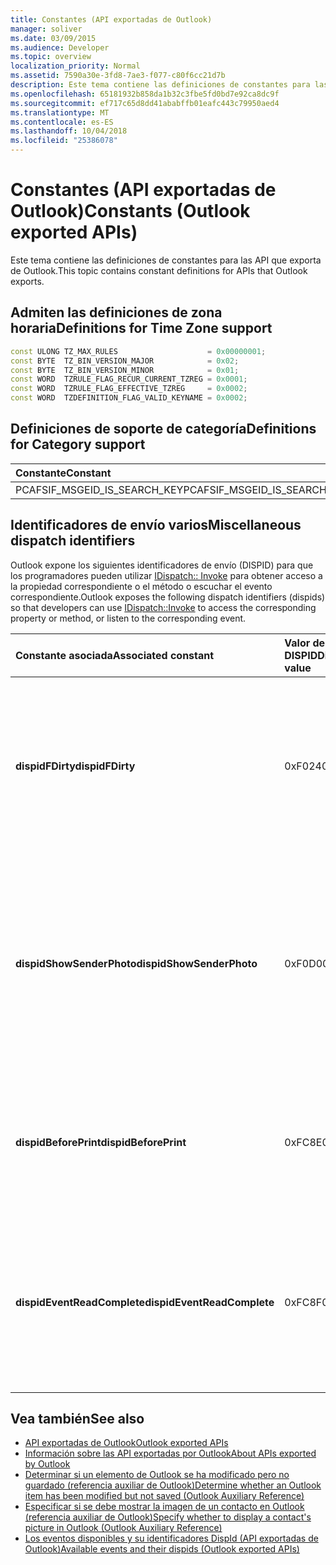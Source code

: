 ```yaml
---
title: Constantes (API exportadas de Outlook)
manager: soliver
ms.date: 03/09/2015
ms.audience: Developer
ms.topic: overview
localization_priority: Normal
ms.assetid: 7590a30e-3fd8-7ae3-f077-c80f6cc21d7b
description: Este tema contiene las definiciones de constantes para las API que exporta de Outlook.
ms.openlocfilehash: 65181932b858da1b32c3fbe5fd0bd7e92ca8dc9f
ms.sourcegitcommit: ef717c65d8dd41ababffb01eafc443c79950aed4
ms.translationtype: MT
ms.contentlocale: es-ES
ms.lasthandoff: 10/04/2018
ms.locfileid: "25386078"
---
```

# <a name="constants-outlook-exported-apis"></a><span data-ttu-id="42d0b-103">Constantes (API exportadas de Outlook)</span><span class="sxs-lookup"><span data-stu-id="42d0b-103">Constants (Outlook exported APIs)</span></span>

<span data-ttu-id="42d0b-104">Este tema contiene las definiciones de constantes para las API que exporta de Outlook.</span><span class="sxs-lookup"><span data-stu-id="42d0b-104">This topic contains constant definitions for APIs that Outlook exports.</span></span>
  
## <a name="definitions-for-time-zone-support"></a><span data-ttu-id="42d0b-105">Admiten las definiciones de zona horaria</span><span class="sxs-lookup"><span data-stu-id="42d0b-105">Definitions for Time Zone support</span></span>

```cpp
const ULONG TZ_MAX_RULES                    = 0x00000001;  
const BYTE  TZ_BIN_VERSION_MAJOR            = 0x02;  
const BYTE  TZ_BIN_VERSION_MINOR            = 0x01; 
const WORD  TZRULE_FLAG_RECUR_CURRENT_TZREG = 0x0001; 
const WORD  TZRULE_FLAG_EFFECTIVE_TZREG     = 0x0002; 
const WORD  TZDEFINITION_FLAG_VALID_KEYNAME = 0x0002;
```

## <a name="definitions-for-category-support"></a><span data-ttu-id="42d0b-106">Definiciones de soporte de categoría</span><span class="sxs-lookup"><span data-stu-id="42d0b-106">Definitions for Category support</span></span>

|<span data-ttu-id="42d0b-107">**Constante**</span><span class="sxs-lookup"><span data-stu-id="42d0b-107">**Constant**</span></span>|<span data-ttu-id="42d0b-108">**Definición**</span><span class="sxs-lookup"><span data-stu-id="42d0b-108">**Definition**</span></span>|
|:-----|:-----|
|<span data-ttu-id="42d0b-109">PCAFSIF_MSGEID_IS_SEARCH_KEY</span><span class="sxs-lookup"><span data-stu-id="42d0b-109">PCAFSIF_MSGEID_IS_SEARCH_KEY</span></span>  <br/> |<span data-ttu-id="42d0b-110">0x00000001</span><span class="sxs-lookup"><span data-stu-id="42d0b-110">0x00000001</span></span>  <br/> |
   
## <a name="miscellaneous-dispatch-identifiers"></a><span data-ttu-id="42d0b-111">Identificadores de envío varios</span><span class="sxs-lookup"><span data-stu-id="42d0b-111">Miscellaneous dispatch identifiers</span></span>

<span data-ttu-id="42d0b-112">Outlook expone los siguientes identificadores de envío (DISPID) para que los programadores pueden utilizar [IDispatch:: Invoke](https://docs.microsoft.com/previous-versions/windows/desktop/api/oaidl/nf-oaidl-idispatch-invoke) para obtener acceso a la propiedad correspondiente o el método o escuchar el evento correspondiente.</span><span class="sxs-lookup"><span data-stu-id="42d0b-112">Outlook exposes the following dispatch identifiers (dispids) so that developers can use [IDispatch::Invoke](https://docs.microsoft.com/previous-versions/windows/desktop/api/oaidl/nf-oaidl-idispatch-invoke) to access the corresponding property or method, or listen to the corresponding event.</span></span> 
  
|<span data-ttu-id="42d0b-113">**Constante asociada**</span><span class="sxs-lookup"><span data-stu-id="42d0b-113">**Associated constant**</span></span>|<span data-ttu-id="42d0b-114">**Valor de DISPID**</span><span class="sxs-lookup"><span data-stu-id="42d0b-114">**Dispid value**</span></span>|<span data-ttu-id="42d0b-115">**Descripción**</span><span class="sxs-lookup"><span data-stu-id="42d0b-115">**Description**</span></span>|<span data-ttu-id="42d0b-116">**Interfaz aplicable**</span><span class="sxs-lookup"><span data-stu-id="42d0b-116">**Applicable interface**</span></span>|
|:-----|:-----|:-----|:-----|
|<span data-ttu-id="42d0b-117">**dispidFDirty**</span><span class="sxs-lookup"><span data-stu-id="42d0b-117">**dispidFDirty**</span></span> <br/> |<span data-ttu-id="42d0b-118">0xF024</span><span class="sxs-lookup"><span data-stu-id="42d0b-118">0xF024</span></span>  <br/> |<span data-ttu-id="42d0b-119">Se usa para invocar la propiedad correspondiente en un elemento para comprobar si el elemento se ha modificado pero no se ha guardado.</span><span class="sxs-lookup"><span data-stu-id="42d0b-119">Used to invoke the corresponding property on an item to verify whether the item has been modified but has not been saved.</span></span>  <br/> |<span data-ttu-id="42d0b-120">Objetos de nivel de elemento</span><span class="sxs-lookup"><span data-stu-id="42d0b-120">Item-level objects</span></span>  <br/> |
|<span data-ttu-id="42d0b-121">**dispidShowSenderPhoto**</span><span class="sxs-lookup"><span data-stu-id="42d0b-121">**dispidShowSenderPhoto**</span></span> <br/> |<span data-ttu-id="42d0b-122">0xF0D0</span><span class="sxs-lookup"><span data-stu-id="42d0b-122">0xF0D0</span></span>  <br/> |<span data-ttu-id="42d0b-123">Se usa para invocar el método correspondiente en el explorador o inspector para especificar si se debe mostrar la imagen de un contacto, basándose en un argumento determinado.</span><span class="sxs-lookup"><span data-stu-id="42d0b-123">Used to invoke the corresponding method on the explorer or inspector to specify whether to display a contact's picture, based on a given argument.</span></span>  <br/> |<span data-ttu-id="42d0b-124">El explorador o inspector</span><span class="sxs-lookup"><span data-stu-id="42d0b-124">Explorer or inspector</span></span>  <br/> |
|<span data-ttu-id="42d0b-125">**dispidBeforePrint**</span><span class="sxs-lookup"><span data-stu-id="42d0b-125">**dispidBeforePrint**</span></span> <br/> |<span data-ttu-id="42d0b-126">0xFC8E</span><span class="sxs-lookup"><span data-stu-id="42d0b-126">0xFC8E</span></span>  <br/> |<span data-ttu-id="42d0b-127">Se usa para controlar el evento de la función de **IDispatch:: Invoke** que se desencadena antes de una operación de impresión.</span><span class="sxs-lookup"><span data-stu-id="42d0b-127">Used to handle the event from the **IDispatch::Invoke** function that fires before a printing operation.</span></span>  <br/> |<span data-ttu-id="42d0b-128">Aplicación</span><span class="sxs-lookup"><span data-stu-id="42d0b-128">Application</span></span>  <br/> |
|<span data-ttu-id="42d0b-129">**dispidEventReadComplete**</span><span class="sxs-lookup"><span data-stu-id="42d0b-129">**dispidEventReadComplete**</span></span> <br/> |<span data-ttu-id="42d0b-130">0xFC8F</span><span class="sxs-lookup"><span data-stu-id="42d0b-130">0xFC8F</span></span>  <br/> |<span data-ttu-id="42d0b-131">Se usa para controlar el evento de la función de **IDispatch:: Invoke** que se desencadena cuando Outlook ha finalizado la lectura de las propiedades del elemento.</span><span class="sxs-lookup"><span data-stu-id="42d0b-131">Used to handle the event from the **IDispatch::Invoke** function that fires when Outlook has completed reading the properties of the item.</span></span>  <br/> |<span data-ttu-id="42d0b-132">Objetos de nivel de elemento</span><span class="sxs-lookup"><span data-stu-id="42d0b-132">Item-level objects</span></span>  <br/> |
   
## <a name="see-also"></a><span data-ttu-id="42d0b-133">Vea también</span><span class="sxs-lookup"><span data-stu-id="42d0b-133">See also</span></span>

- [<span data-ttu-id="42d0b-134">API exportadas de Outlook</span><span class="sxs-lookup"><span data-stu-id="42d0b-134">Outlook exported APIs</span></span>](outlook-exported-apis.md)
- [<span data-ttu-id="42d0b-135">Información sobre las API exportadas por Outlook</span><span class="sxs-lookup"><span data-stu-id="42d0b-135">About APIs exported by Outlook</span></span>](about-apis-exported-by-outlook.md)
- [<span data-ttu-id="42d0b-136">Determinar si un elemento de Outlook se ha modificado pero no guardado (referencia auxiliar de Outlook)</span><span class="sxs-lookup"><span data-stu-id="42d0b-136">Determine whether an Outlook item has been modified but not saved (Outlook Auxiliary Reference)</span></span>](how-to-determine-if-outlook-item-has-been-modified-but-not-saved.md)
- [<span data-ttu-id="42d0b-137">Especificar si se debe mostrar la imagen de un contacto en Outlook (referencia auxiliar de Outlook)</span><span class="sxs-lookup"><span data-stu-id="42d0b-137">Specify whether to display a contact's picture in Outlook (Outlook Auxiliary Reference)</span></span>](https://msdn.microsoft.com/library/office/gg262879.aspx)
- [<span data-ttu-id="42d0b-138">Los eventos disponibles y su identificadores DispId (API exportadas de Outlook)</span><span class="sxs-lookup"><span data-stu-id="42d0b-138">Available events and their dispids (Outlook exported APIs)</span></span>](available-events-and-their-dispids-outlook-exported-apis.md)

